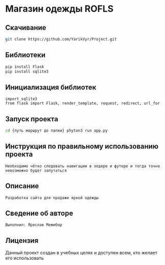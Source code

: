 # Магазин одежды ROFLS

## Скачивание

```bash
git clone https://github.com/YarikVyr/Project.git
```

## Библиотеки

```bash
pip install Flask
pip install sqlite3
```

## Инициализация библиотек

```
import sqlite3
from flask import Flask, render_template, request, redirect, url_for
```

## Запуск проекта

```bash
cd {путь маршрут до папки} phyton3 run app.py
```

## Инструкция по правильному использованию проекта
```
Необходимо чётко следовать навигации в хедере и футере и тогда точно невозможно будет запутаться
```

## Описание
```
Разработка сайта для продажи яркой одежды
```

## Сведение об авторе

```
Выполнил: Ярослав Межибор
```

## Лицензия

Данный проект создан в учебных целях и доступен всем, кто желает его использовать